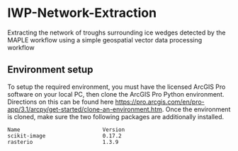 # IWP-Network-Extraction
Extracting the network of troughs surrounding ice wedges detected by the MAPLE workflow using a simple geospatial vector data processing workflow

## Environment setup
To setup the required environment, you must have the licensed ArcGIS Pro software on your local PC, then clone the ArcGIS Pro Python environment. Directions on this can be found here https://pro.arcgis.com/en/pro-app/3.1/arcpy/get-started/clone-an-environment.htm. Once the environment is cloned, make sure the two following packages are additionally installed. 

```
Name                          Version
scikit-image                  0.17.2
rasterio                      1.3.9
```
